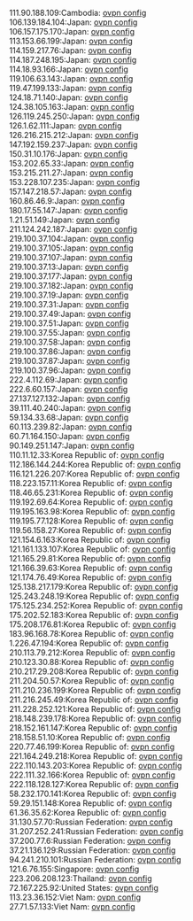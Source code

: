 111.90.188.109:Cambodia: [ovpn config](vpn/111_90_188_109.ovpn)  
106.139.184.104:Japan: [ovpn config](vpn/106_139_184_104.ovpn)  
106.157.175.170:Japan: [ovpn config](vpn/106_157_175_170.ovpn)  
113.153.66.199:Japan: [ovpn config](vpn/113_153_66_199.ovpn)  
114.159.217.76:Japan: [ovpn config](vpn/114_159_217_76.ovpn)  
114.187.248.195:Japan: [ovpn config](vpn/114_187_248_195.ovpn)  
114.18.93.166:Japan: [ovpn config](vpn/114_18_93_166.ovpn)  
119.106.63.143:Japan: [ovpn config](vpn/119_106_63_143.ovpn)  
119.47.199.133:Japan: [ovpn config](vpn/119_47_199_133.ovpn)  
124.18.71.140:Japan: [ovpn config](vpn/124_18_71_140.ovpn)  
124.38.105.163:Japan: [ovpn config](vpn/124_38_105_163.ovpn)  
126.119.245.250:Japan: [ovpn config](vpn/126_119_245_250.ovpn)  
126.1.62.111:Japan: [ovpn config](vpn/126_1_62_111.ovpn)  
126.216.215.212:Japan: [ovpn config](vpn/126_216_215_212.ovpn)  
147.192.159.237:Japan: [ovpn config](vpn/147_192_159_237.ovpn)  
150.31.10.176:Japan: [ovpn config](vpn/150_31_10_176.ovpn)  
153.202.65.33:Japan: [ovpn config](vpn/153_202_65_33.ovpn)  
153.215.211.27:Japan: [ovpn config](vpn/153_215_211_27.ovpn)  
153.228.107.235:Japan: [ovpn config](vpn/153_228_107_235.ovpn)  
157.147.218.57:Japan: [ovpn config](vpn/157_147_218_57.ovpn)  
160.86.46.9:Japan: [ovpn config](vpn/160_86_46_9.ovpn)  
180.17.55.147:Japan: [ovpn config](vpn/180_17_55_147.ovpn)  
1.21.51.149:Japan: [ovpn config](vpn/1_21_51_149.ovpn)  
211.124.242.187:Japan: [ovpn config](vpn/211_124_242_187.ovpn)  
219.100.37.104:Japan: [ovpn config](vpn/219_100_37_104.ovpn)  
219.100.37.105:Japan: [ovpn config](vpn/219_100_37_105.ovpn)  
219.100.37.107:Japan: [ovpn config](vpn/219_100_37_107.ovpn)  
219.100.37.13:Japan: [ovpn config](vpn/219_100_37_13.ovpn)  
219.100.37.177:Japan: [ovpn config](vpn/219_100_37_177.ovpn)  
219.100.37.182:Japan: [ovpn config](vpn/219_100_37_182.ovpn)  
219.100.37.19:Japan: [ovpn config](vpn/219_100_37_19.ovpn)  
219.100.37.31:Japan: [ovpn config](vpn/219_100_37_31.ovpn)  
219.100.37.49:Japan: [ovpn config](vpn/219_100_37_49.ovpn)  
219.100.37.51:Japan: [ovpn config](vpn/219_100_37_51.ovpn)  
219.100.37.55:Japan: [ovpn config](vpn/219_100_37_55.ovpn)  
219.100.37.58:Japan: [ovpn config](vpn/219_100_37_58.ovpn)  
219.100.37.86:Japan: [ovpn config](vpn/219_100_37_86.ovpn)  
219.100.37.87:Japan: [ovpn config](vpn/219_100_37_87.ovpn)  
219.100.37.96:Japan: [ovpn config](vpn/219_100_37_96.ovpn)  
222.4.112.69:Japan: [ovpn config](vpn/222_4_112_69.ovpn)  
222.6.60.157:Japan: [ovpn config](vpn/222_6_60_157.ovpn)  
27.137.127.132:Japan: [ovpn config](vpn/27_137_127_132.ovpn)  
39.111.40.240:Japan: [ovpn config](vpn/39_111_40_240.ovpn)  
59.134.33.68:Japan: [ovpn config](vpn/59_134_33_68.ovpn)  
60.113.239.82:Japan: [ovpn config](vpn/60_113_239_82.ovpn)  
60.71.164.150:Japan: [ovpn config](vpn/60_71_164_150.ovpn)  
90.149.251.147:Japan: [ovpn config](vpn/90_149_251_147.ovpn)  
110.11.12.33:Korea Republic of: [ovpn config](vpn/110_11_12_33.ovpn)  
112.186.144.244:Korea Republic of: [ovpn config](vpn/112_186_144_244.ovpn)  
116.121.226.207:Korea Republic of: [ovpn config](vpn/116_121_226_207.ovpn)  
118.223.157.11:Korea Republic of: [ovpn config](vpn/118_223_157_11.ovpn)  
118.46.65.231:Korea Republic of: [ovpn config](vpn/118_46_65_231.ovpn)  
119.192.69.64:Korea Republic of: [ovpn config](vpn/119_192_69_64.ovpn)  
119.195.163.98:Korea Republic of: [ovpn config](vpn/119_195_163_98.ovpn)  
119.195.77.128:Korea Republic of: [ovpn config](vpn/119_195_77_128.ovpn)  
119.56.158.27:Korea Republic of: [ovpn config](vpn/119_56_158_27.ovpn)  
121.154.6.163:Korea Republic of: [ovpn config](vpn/121_154_6_163.ovpn)  
121.161.133.107:Korea Republic of: [ovpn config](vpn/121_161_133_107.ovpn)  
121.165.29.81:Korea Republic of: [ovpn config](vpn/121_165_29_81.ovpn)  
121.166.39.63:Korea Republic of: [ovpn config](vpn/121_166_39_63.ovpn)  
121.174.76.49:Korea Republic of: [ovpn config](vpn/121_174_76_49.ovpn)  
125.138.217.179:Korea Republic of: [ovpn config](vpn/125_138_217_179.ovpn)  
125.243.248.19:Korea Republic of: [ovpn config](vpn/125_243_248_19.ovpn)  
175.125.234.252:Korea Republic of: [ovpn config](vpn/175_125_234_252.ovpn)  
175.202.52.183:Korea Republic of: [ovpn config](vpn/175_202_52_183.ovpn)  
175.208.176.81:Korea Republic of: [ovpn config](vpn/175_208_176_81.ovpn)  
183.96.168.78:Korea Republic of: [ovpn config](vpn/183_96_168_78.ovpn)  
1.226.47.194:Korea Republic of: [ovpn config](vpn/1_226_47_194.ovpn)  
210.113.79.212:Korea Republic of: [ovpn config](vpn/210_113_79_212.ovpn)  
210.123.30.88:Korea Republic of: [ovpn config](vpn/210_123_30_88.ovpn)  
210.217.29.208:Korea Republic of: [ovpn config](vpn/210_217_29_208.ovpn)  
211.204.50.57:Korea Republic of: [ovpn config](vpn/211_204_50_57.ovpn)  
211.210.236.199:Korea Republic of: [ovpn config](vpn/211_210_236_199.ovpn)  
211.216.245.49:Korea Republic of: [ovpn config](vpn/211_216_245_49.ovpn)  
211.228.252.121:Korea Republic of: [ovpn config](vpn/211_228_252_121.ovpn)  
218.148.239.178:Korea Republic of: [ovpn config](vpn/218_148_239_178.ovpn)  
218.152.161.147:Korea Republic of: [ovpn config](vpn/218_152_161_147.ovpn)  
218.158.51.10:Korea Republic of: [ovpn config](vpn/218_158_51_10.ovpn)  
220.77.46.199:Korea Republic of: [ovpn config](vpn/220_77_46_199.ovpn)  
221.164.249.218:Korea Republic of: [ovpn config](vpn/221_164_249_218.ovpn)  
222.110.143.203:Korea Republic of: [ovpn config](vpn/222_110_143_203.ovpn)  
222.111.32.166:Korea Republic of: [ovpn config](vpn/222_111_32_166.ovpn)  
222.118.128.127:Korea Republic of: [ovpn config](vpn/222_118_128_127.ovpn)  
58.232.170.141:Korea Republic of: [ovpn config](vpn/58_232_170_141.ovpn)  
59.29.151.148:Korea Republic of: [ovpn config](vpn/59_29_151_148.ovpn)  
61.36.35.62:Korea Republic of: [ovpn config](vpn/61_36_35_62.ovpn)  
31.130.57.70:Russian Federation: [ovpn config](vpn/31_130_57_70.ovpn)  
31.207.252.241:Russian Federation: [ovpn config](vpn/31_207_252_241.ovpn)  
37.200.77.6:Russian Federation: [ovpn config](vpn/37_200_77_6.ovpn)  
37.21.136.129:Russian Federation: [ovpn config](vpn/37_21_136_129.ovpn)  
94.241.210.101:Russian Federation: [ovpn config](vpn/94_241_210_101.ovpn)  
121.6.76.155:Singapore: [ovpn config](vpn/121_6_76_155.ovpn)  
223.206.208.123:Thailand: [ovpn config](vpn/223_206_208_123.ovpn)  
72.167.225.92:United States: [ovpn config](vpn/72_167_225_92.ovpn)  
113.23.36.152:Viet Nam: [ovpn config](vpn/113_23_36_152.ovpn)  
27.71.57.133:Viet Nam: [ovpn config](vpn/27_71_57_133.ovpn)  
